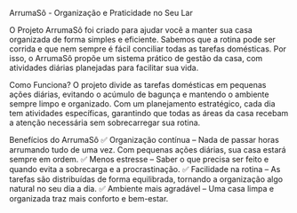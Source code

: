 ArrumaSô - Organização e Praticidade no Seu Lar

O Projeto ArrumaSô foi criado para ajudar você a manter sua casa organizada de forma simples e eficiente. Sabemos que a rotina pode ser corrida e que nem sempre é fácil conciliar todas as tarefas domésticas. Por isso, o ArrumaSô propõe um sistema prático de gestão da casa, com atividades diárias planejadas para facilitar sua vida.

Como Funciona?
O projeto divide as tarefas domésticas em pequenas ações diárias, evitando o acúmulo de bagunça e mantendo o ambiente sempre limpo e organizado. Com um planejamento estratégico, cada dia tem atividades específicas, garantindo que todas as áreas da casa recebam a atenção necessária sem sobrecarregar sua rotina.

Benefícios do ArrumaSô
✅ Organização contínua – Nada de passar horas arrumando tudo de uma vez. Com pequenas ações diárias, sua casa estará sempre em ordem.
✅ Menos estresse – Saber o que precisa ser feito e quando evita a sobrecarga e a procrastinação.
✅ Facilidade na rotina – As tarefas são distribuídas de forma equilibrada, tornando a organização algo natural no seu dia a dia.
✅ Ambiente mais agradável – Uma casa limpa e organizada traz mais conforto e bem-estar.
